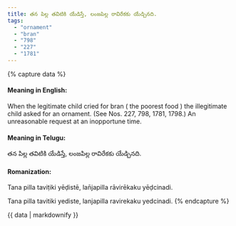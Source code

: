 ```yaml
---
title: తన పిల్ల తవిటికి యేడిస్తే, లంజపిల్ల రావిరేకకు యేడ్చినది.
tags:
  - "ornament"
  - "bran"
  - "798"
  - "227"
  - "1781"
---
```


{% capture data %}
#### Meaning in English:
When the legitimate child cried for bran ( the poorest food ) the illegitimate child asked for an ornament.
(See Nos. 227, 798, 1781, 1798.)
An unreasonable request at an inopportune time.

#### Meaning in Telugu:
తన పిల్ల తవిటికి యేడిస్తే, లంజపిల్ల రావిరేకకు యేడ్చినది.

#### Romanization:
Tana pilla taviṭiki yēḍistē, lan̄japilla rāvirēkaku yēḍcinadi.

Tana pilla tavitiki yediste, lanjapilla ravirekaku yedcinadi.
{% endcapture %}

{{ data | markdownify }}


